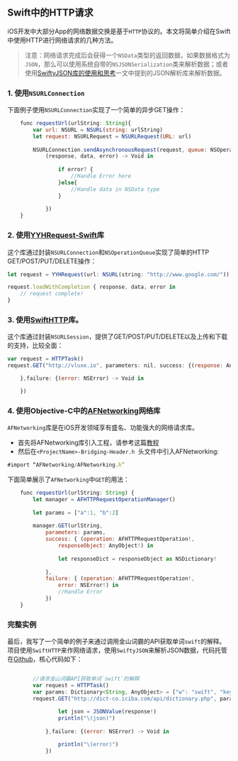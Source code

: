 ## Swift中的HTTP请求

iOS开发中大部分App的网络数据交换是基于`HTTP`协议的。本文将简单介绍在Swift中使用HTTP进行网络请求的几种方法。

> 注意：网络请求完成后会获得一个`NSData`类型的返回数据，如果数据格式为`JSON`，那么可以使用系统自带的`NSJSONSerialization`类来解析数据；或者使用[SwiftyJSON库的使用和思考](http://swiftist.org/topics/124)一文中提到的JSON解析库来解析数据。

### 1. 使用`NSURLConnection`

下面例子使用`NSURLConnection`实现了一个简单的异步GET操作：

```js
    func requestUrl(urlString: String){
        var url: NSURL = NSURL(string: urlString)
        let request: NSURLRequest = NSURLRequest(URL: url)
        
        NSURLConnection.sendAsynchronousRequest(request, queue: NSOperationQueue.mainQueue(), completionHandler:{
            (response, data, error) -> Void in
            
                if error? {
                    //Handle Error here
                }else{
                    //Handle data in NSData type
                }
            
            })
    }
```

### 2. 使用[YYHRequest-Swift](https://github.com/yayuhh/YYHRequest-Swift)库

这个库通过封装`NSURLConnection`和`NSOperationQueue`实现了简单的HTTP GET/POST/PUT/DELETE操作：

```js
let request = YYHRequest(url: NSURL(string: "http://www.google.com/"))

request.loadWithCompletion { response, data, error in
    // request complete!
}
```

### 3. 使用[SwiftHTTP](https://github.com/daltoniam/SwiftHTTP)库。

这个库通过封装`NSURLSession`，提供了GET/POST/PUT/DELETE以及上传和下载的支持，比较全面：

```js
var request = HTTPTask()
request.GET("http://vluxe.io", parameters: nil, success: {(response: AnyObject?) -> Void in

    },failure: {(error: NSError) -> Void in

    })
```

### 4. 使用Objective-C中的[AFNetworking](https://github.com/AFNetworking/AFNetworking)网络库

`AFNetworking`库是在iOS开发领域享有盛名、功能强大的网络请求库。

- 首先将AFNetworking库引入工程，请参考这篇[教程](http://www.raywenderlich.com/zh-hans/36079/afnetworking%E9%80%9F%E6%88%90%E6%95%99%E7%A8%8B%EF%BC%881%EF%BC%89)
- 然后在`<ProjectName>-Bridging-Header.h `头文件中引入AFNetworking:

```js
#import “AFNetworking/AFNetworking.h”
```

下面简单展示了`AFNetworking`中`GET`的用法：

```js
    func requestUrl(urlString: String) {
        let manager = AFHTTPRequestOperationManager()
        
        let params = ["a":1, "b":2]
        
        manager.GET(urlString,
            parameters: params,
            success: { (operation: AFHTTPRequestOperation!,
                responseObject: AnyObject!) in
                
                let responseDict = responseObject as NSDictionary!
                
            },
            failure: { (operation: AFHTTPRequestOperation!,
                error: NSError!) in
                //Handle Error
            })
    }
```

### 完整实例

最后，我写了一个简单的例子来通过调用金山词霸的API获取单词`swift`的解释。项目使用`SwiftHTTP`来作网络请求，使用`SwiftyJSON`来解析JSON数据，代码托管在[Github](https://github.com/lifedim/SwiftCasts/tree/master/003_swift_http_test)，核心代码如下：

```js

        //请求金山词霸API获取单词`swift`的解释
        var request = HTTPTask()
        var params: Dictionary<String, AnyObject> = ["w": "swift", "key": "30CBA9DDD34B16DB669A9B214C941F14", "type": "json"]
        request.GET("http://dict-co.iciba.com/api/dictionary.php", parameters: params, success: {(response: AnyObject?) -> Void in
            
                let json = JSONValue(response!)
                println("\(json)")
            
            },failure: {(error: NSError) -> Void in

                println("\(error)")
            })

```
